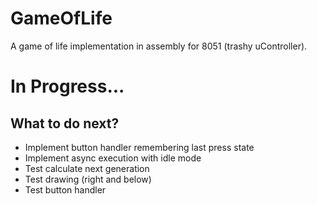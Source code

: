# GameOfLife
A game of life implementation in assembly for 8051 (trashy uController).

# In Progress...

## What to do next?
- Implement button handler remembering last press state
- Implement async execution with idle mode
- Test calculate next generation
- Test drawing (right and below)
- Test button handler
